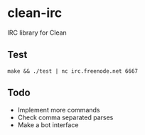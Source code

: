 # clean-irc
IRC library for Clean

## Test
```
make && ./test | nc irc.freenode.net 6667
```

## Todo
- Implement more commands
- Check comma separated parses
- Make a bot interface
